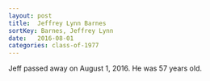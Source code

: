 ```yaml
---
layout: post
title:  Jeffrey Lynn Barnes
sortKey: Barnes, Jeffrey Lynn
date:   2016-08-01
categories: class-of-1977
---
```

Jeff passed away on August 1, 2016.  He was 57 years old.
